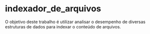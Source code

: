 # indexador_de_arquivos
O objetivo deste trabalho é utilizar analisar o desempenho de diversas estruturas de dados para indexar o conteúdo de arquivos.
